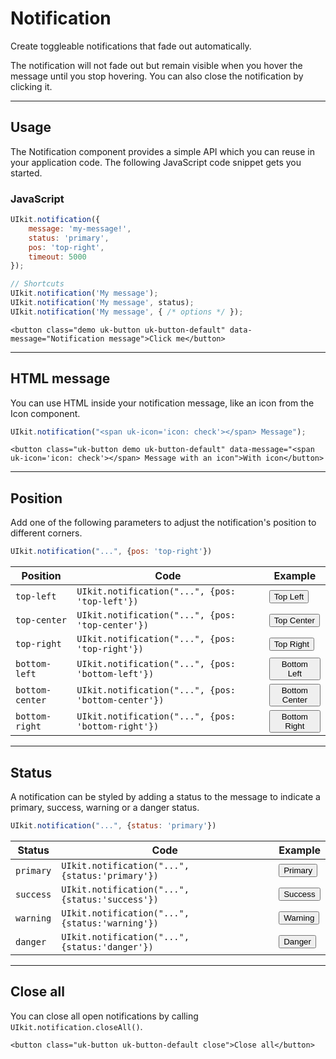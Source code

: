 # Notification

<p class="uk-text-lead">Create toggleable notifications that fade out automatically.</p>

The notification will not fade out but remain visible when you hover the message until you stop hovering. You can also close the notification by clicking it.

***

## Usage

The Notification component provides a simple API which you can reuse in your application code. The following JavaScript code snippet gets you started.

### JavaScript

```js
UIkit.notification({
    message: 'my-message!',
    status: 'primary',
    pos: 'top-right',
    timeout: 5000
});

// Shortcuts
UIkit.notification('My message');
UIkit.notification('My message', status);
UIkit.notification('My message', { /* options */ });
```

```example
<button class="demo uk-button uk-button-default" data-message="Notification message">Click me</button>
```

***

## HTML message

You can use HTML inside your notification message, like an icon from the Icon component.

```js
UIkit.notification("<span uk-icon='icon: check'></span> Message");
```

```example
<button class="uk-button demo uk-button-default" data-message="<span uk-icon='icon: check'></span> Message with an icon">With icon</button>
```

***

## Position

Add one of the following parameters to adjust the notification's position to different corners.


```js
UIkit.notification("...", {pos: 'top-right'})
```

| Position | Code | Example |
| --- | --- | --- |
| `top-left` | `UIkit.notification("...", {pos: 'top-left'})` | <button class="uk-button uk-button-default uk-button-small demo uk-width-1-1" data-message="Top Left..." data-pos="top-left">Top Left</button> |
| `top-center` | `UIkit.notification("...", {pos: 'top-center'})` | <button class="uk-button uk-button-default uk-button-small demo uk-width-1-1" data-message="Top Center..." data-pos="top-center">Top Center</button> |
| `top-right` | `UIkit.notification("...", {pos: 'top-right'})` | <button class="uk-button uk-button-default uk-button-small demo uk-width-1-1" data-message="Bottom Right..." data-pos="top-right">Top Right</button> |
| `bottom-left` | `UIkit.notification("...", {pos: 'bottom-left'})` | <button class="uk-button uk-button-default uk-button-small demo uk-width-1-1" data-message="Bottom Left..." data-pos="bottom-left">Bottom Left</button> |
| `bottom-center` | `UIkit.notification("...", {pos: 'bottom-center'})` | <button class="uk-button uk-button-default uk-button-small demo uk-width-1-1" data-message="Bottom Center..." data-pos="bottom-center">Bottom Center</button> |
| `bottom-right` | `UIkit.notification("...", {pos: 'bottom-right'})` | <button class="uk-button uk-button-default uk-button-small demo uk-width-1-1" data-message="Bottom Right..." data-pos="bottom-right">Bottom Right</button> |


***

## Status

A notification can be styled by adding a status to the message to indicate a primary, success, warning or a danger status.

```js
UIkit.notification("...", {status: 'primary'})
```

| Status | Code | Example |
| --- | --- | --- |
| `primary` | `UIkit.notification("...", {status:'primary'})` | <button class="uk-button uk-button-default uk-button-small demo uk-width-1-1" data-message="Primary message..." data-status="primary">Primary</button> |
| `success` | `UIkit.notification("...", {status:'success'})` | <button class="uk-button uk-button-default uk-button-small demo uk-width-1-1" data-message="Success message..." data-status="success">Success</button> |
| `warning` | `UIkit.notification("...", {status:'warning'})` | <button class="uk-button uk-button-default uk-button-small demo uk-width-1-1" data-message="Warning message..." data-status="warning">Warning</button> |
| `danger` | `UIkit.notification("...", {status:'danger'})` | <button class="uk-button uk-button-default uk-button-small demo uk-width-1-1" data-message="Danger message..." data-status="danger">Danger</button> |

***

## Close all

You can close all open notifications by calling `UIkit.notification.closeAll()`.

```example
<button class="uk-button uk-button-default close">Close all</button>
```


<script src="../assets/uikit/js/components/notification.min.js"></script>
<script>
jQuery('button.demo').on('click', function() {
    UIkit.notification($(this).data());
});
jQuery('button.close').on('click', function() {
    UIkit.notification.closeAll();
});
</script>
